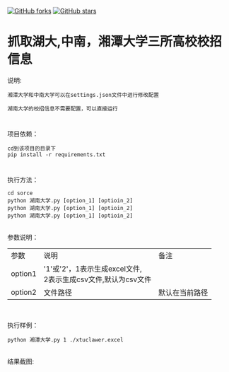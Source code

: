 
<a href="https://github.com/timegambler/-clawerschool/network"><img alt="GitHub forks" src="https://img.shields.io/github/forks/timegambler/-clawerschool"></a>
<a href="https://github.com/timegambler/-clawerschool/stargazers"><img alt="GitHub stars" src="https://img.shields.io/github/stars/timegambler/-clawerschool"></a>
# 抓取湖大,中南，湘潭大学三所高校校招信息

说明:
    
    湘潭大学和中南大学可以在settings.json文件中进行修改配置
    
    湖南大学的校招信息不需要配置，可以直接运行
#
项目依赖：

    cd到该项目的目录下  
    pip install -r requirements.txt
#
执行方法：
    
    cd sorce
    python 湖南大学.py [option_1] [optioin_2]
    python 湖南大学.py [option_1] [optioin_2]
    python 湖南大学.py [option_1] [optioin_2]
<br>    
参数说明：

<table>
<tr>
<td>参数</td>
<td>说明</td>
<td>备注</td>
</tr>
<tr>
<td>option1</td>
<td>'1'或'2'，1表示生成excel文件,<br>2表示生成csv文件,默认为csv文件</td>
<td></td>
</tr>
<tr>
<td>option2</td>
<td>文件路径</td>
<td>默认在当前路径</td>
</tr>
</table>
<br>

执行样例：
    
    python 湘潭大学.py 1 ./xtuclawer.excel
<br>
结果截图:


#



